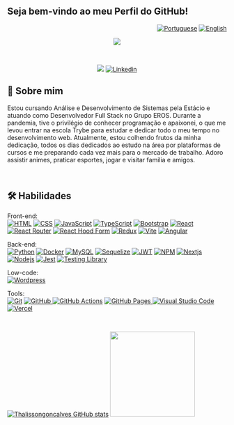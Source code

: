 ## Seja bem-vindo ao meu Perfil do GitHub!

<div align="right">

  [![Portuguese](https://flagsapi.com/BR/flat/32.png)](README.md)
  [![English](https://flagsapi.com/US/flat/32.png)](README-EN.md)
  
</div>

<p align="center">
  <a href="https://github.com/thalissongoncalves/readme-typing-svg">
    <img src="https://readme-typing-svg.demolab.com/?lines=Thálisson%20Gonçalves;Back-End%20Web%20Developer%20;thalissongdev@gmail.com;Always%20learning%20new%20things&font=Fira%20Code;&center=true&width=440&height=45&color=00FA9ACenter=true&pause=1000&size=22" /></a>
</p>

<br/>

<p align="center">
    <a href="https://thalisson-goncalves.vercel.app"><img src="https://img.shields.io/badge/Portfolio-%23000000.svg?style=for-the-badge&logo=firefox&logoColor=#FF7139" /></a>
    <a href="https://www.linkedin.com/in/thalissongoncalves/"><img alt="Linkedin" src="https://img.shields.io/badge/linkedin-%230077B5.svg?style=for-the-badge&logo=linkedin&logoColor=white"></a>
</p>

  <h2>🔎 Sobre mim</h2>
  <p>
      Estou cursando Análise e Desenvolvimento de Sistemas pela Estácio e atuando como Desenvolvedor Full Stack no Grupo EROS. Durante a pandemia, tive o privilégio de conhecer programação e apaixonei, o que me levou entrar na escola Trybe para estudar e dedicar todo o meu tempo no desenvolvimento web. Atualmente, estou colhendo frutos da minha dedicação, todos os dias dedicados ao estudo na área por plataformas de cursos e me preparando cada vez mais para o mercado de trabalho. Adoro assistir animes, praticar esportes, jogar e visitar familia e amigos.
  </p>

  <br/>
  
  <h2>🛠️ Habilidades</h2>

  <p>
    Front-end: <br/>
      <a href="#"><img alt="HTML" src="https://img.shields.io/badge/html5-%23E34F26.svg?style=for-the-badge&logo=html5&logoColor=white"></a>
      <a href="#"><img alt="CSS" src="https://img.shields.io/badge/css3-%231572B6.svg?style=for-the-badge&logo=css3&logoColor=white"></a>
      <a href="#"><img alt="JavaScript" src="https://img.shields.io/badge/javascript-%23323330.svg?style=for-the-badge&logo=javascript&logoColor=%23F7DF1E"></a>
      <a href="#"><img alt="TypeScript" src="https://img.shields.io/badge/typescript-%23007ACC.svg?style=for-the-badge&logo=typescript&logoColor=white"></a>
      <a href="#"><img alt="Bootstrap" src="https://img.shields.io/badge/bootstrap-%23563D7C.svg?style=for-the-badge&logo=bootstrap&logoColor=white"></a>
      <a href="#"><img alt="React" src="https://img.shields.io/badge/react-%2320232a.svg?style=for-the-badge&logo=react&logoColor=%2361DAFB"></a>
      <a href="#"><img alt="React Router" src="https://img.shields.io/badge/React_Router-CA4245?style=for-the-badge&logo=react-router&logoColor=white" /></a>
      <a href="#"><img alt="React Hood Form" src="https://img.shields.io/badge/React%20Hook%20Form-%23EC5990.svg?style=for-the-badge&logo=reacthookform&logoColor=white" /></a>
      <a href="#"><img alt="Redux" src="https://img.shields.io/badge/redux-%23593d88.svg?style=for-the-badge&logo=redux&logoColor=white" /></a>
      <a href="#"><img alt="Vite" src="https://img.shields.io/badge/vite-%23646CFF.svg?style=for-the-badge&logo=vite&logoColor=white" /></a>
      <a href="#"><img alt="Angular" src="https://img.shields.io/badge/angular-%23DD0031.svg?style=for-the-badge&logo=angular&logoColor=white" /></a>
  </p>

  <p>
    Back-end: <br/>
      <a href="#"><img alt="Python" src="https://img.shields.io/badge/python-3670A0?style=for-the-badge&logo=python&logoColor=ffdd54"></a>
      <a href="#"><img alt="Docker" src="https://img.shields.io/badge/docker-%230db7ed.svg?style=for-the-badge&logo=docker&logoColor=white" /></a>
      <a href="#"><img alt="MySQL" src="https://img.shields.io/badge/mysql-%2300f.svg?style=for-the-badge&logo=mysql&logoColor=white"></a>
      <a href="#"><img alt="Sequelize" src="https://img.shields.io/badge/Sequelize-52B0E7?style=for-the-badge&logo=Sequelize&logoColor=white"></a>
      <a href="#"><img alt="JWT" src="https://img.shields.io/badge/JWT-black?style=for-the-badge&logo=JSON%20web%20tokens"></a>
      <a href="#"><img alt="NPM" src="https://img.shields.io/badge/NPM-%23CB3837.svg?style=for-the-badge&logo=npm&logoColor=white"></a>
      <a href="#"><img alt="Nextjs" src="https://img.shields.io/badge/Next-black?style=for-the-badge&logo=next.js&logoColor=white"></a>
      <a href="#"><img alt="Nodejs" src="https://img.shields.io/badge/node.js-6DA55F?style=for-the-badge&logo=node.js&logoColor=white"></a>
      <a href="#"><img alt="Jest" src="https://img.shields.io/badge/-jest-%23C21325?style=for-the-badge&logo=jest&logoColor=white"></a>
      <a href="#"><img alt="Testing Library" src="https://img.shields.io/badge/-TestingLibrary-%23E33332?style=for-the-badge&logo=testing-library&logoColor=white"></a>
  </p>

  <p>
    Low-code: <br/>
      <a href="#"><img alt="Wordpress" src="https://img.shields.io/badge/WordPress-%23117AC9.svg?style=for-the-badge&logo=WordPress&logoColor=white"></a>
   </p>

  <p>
    Tools: <br/>
      <a href="#"><img alt="Git" src="https://img.shields.io/badge/git-%23F05033.svg?style=for-the-badge&logo=git&logoColor=white"></a>
      <a href="#"><img alt="GitHub" src="https://img.shields.io/badge/github-%23121011.svg?style=for-the-badge&logo=github&logoColor=white">
      <a href="#"><img alt="GitHub Actions" src="https://img.shields.io/badge/github%20actions-%232671E5.svg?style=for-the-badge&logo=githubactions&logoColor=white"></a>
      <a href="#"><img alt="GitHub Pages" src="https://img.shields.io/badge/github%20pages-121013?style=for-the-badge&logo=github&logoColor=white">
      <a href="#"><img alt="Visual Studio Code" src="https://img.shields.io/badge/Visual%20Studio%20Code-0078d7.svg?style=for-the-badge&logo=visual-studio-code&logoColor=white"></a>
      <a href="#"><img alt="Vercel" src="https://img.shields.io/badge/vercel-%23000000.svg?style=for-the-badge&logo=vercel&logoColor=white"></a>
  </p>

  <br />
  
  <a href="#" align="center">[![Thalissongoncalves GitHub stats](https://github-readme-stats.vercel.app/api?username=thalissongoncalves&show_icons=true&theme=dark#gh-dark-mode-only)](https://github.com/thalissongoncalves/github-readme-stats)</a>
  <a href="#" align="center"><img height="195em" src="https://github-readme-stats.vercel.app/api/top-langs/?username=thalissongoncalves&layout=compact&langs_count=7&theme=github_dark"/></a>
